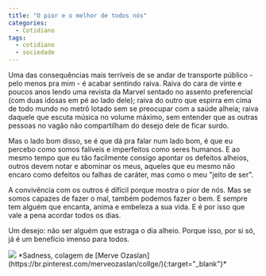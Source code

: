 ```yaml
---
title: "O pior e o melhor de todos nós"
categories:
  - Cotidiano
tags:
  - cotidiano
  - sociedade
---
```


Uma das consequências mais terríveis de se andar de transporte público - pelo menos pra mim - é acabar sentindo raiva. Raiva do cara de vinte e poucos anos lendo uma revista da Marvel sentado no assento preferencial (com duas idosas em pé ao lado dele); raiva do outro que espirra em cima de todo mundo no metrô lotado sem se preocupar com a saúde alheia; raiva daquele que escuta música no volume máximo, sem entender que as outras pessoas no vagão não compartilham do desejo dele de ficar surdo.

Mas o lado bom disso, se é que dá pra falar num lado bom, é que eu percebo como somos falíveis e imperfeitos como seres humanos. E ao mesmo tempo que eu tão facilmente consigo apontar os defeitos alheios, outros devem notar e abominar os meus, aqueles que eu mesmo não encaro como defeitos ou falhas de caráter, mas como o meu "jeito de ser".

A convivência com os outros é difícil porque mostra o pior de nós. Mas se somos capazes de fazer o mal, também podemos fazer o bem. E sempre tem alguém que encanta, anima e embeleza a sua vida. E é por isso que vale a pena acordar todos os dias.

Um desejo: não ser alguém que estraga o dia alheio. Porque isso, por si só, já é um benefício imenso para todos.

<img src="https://s-media-cache-ak0.pinimg.com/564x/f7/ff/73/f7ff73b89af1adaee314c6237e8f29a0.jpg">
*Sadness, colagem de [Merve Ozaslan](https://br.pinterest.com/merveozaslan/collge/){:target="_blank"}*
